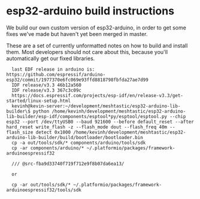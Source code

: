 # esp32-arduino build instructions

We build our own custom version of esp32-arduino, in order to get some fixes we've made but haven't yet been merged in master.

These are a set of currently unformatted notes on how to build and install them. Most developers should not care about this, because
you'll automatically get our fixed libraries.

```
  last EDF release in arduino is: https://github.com/espressif/arduino-esp32/commit/1977370e6fc069e93ffd8818798fbfda27ae7d99
  IDF release/v3.3 46b12a560
  IDF release/v3.3 367c3c09c
  https://docs.espressif.com/projects/esp-idf/en/release-v3.3/get-started/linux-setup.html
  kevinh@kevin-server:~/development/meshtastic/esp32-arduino-lib-builder\$ python /home/kevinh/development/meshtastic/esp32-arduino-lib-builder/esp-idf/components/esptool*py/esptool/esptool.py --chip esp32 --port /dev/ttyUSB0 --baud 921600 --before default_reset --after hard_reset write_flash -z --flash_mode dout --flash_freq 40m --flash_size detect 0x1000 /home/kevinh/development/meshtastic/esp32-arduino-lib-builder/build/bootloader/bootloader.bin
  cp -a out/tools/sdk/* components/arduino/tools/sdk
  cp -ar components/arduino/* ~/.platformio/packages/framework-arduinoespressif32
  
  /// @src-fba9d33740f719f712e9f8b07da6ea13/

  or

  cp -ar out/tools/sdk/* ~/.platformio/packages/framework-arduinoespressif32/tools/sdk

```
